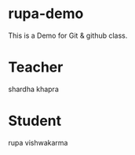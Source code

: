# rupa-demo
This is a Demo for Git &amp; github class.

# Teacher
shardha khapra

# Student
rupa vishwakarma
